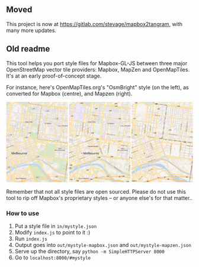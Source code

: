 ## Moved

This project is now at https://gitlab.com/stevage/mapbox2tangram, with many more updates.

## Old readme

This tool helps you port style files for Mapbox-GL-JS between three major OpenStreetMap vector tile providers: Mapbox, MapZen and OpenMapTiles. It's at an early proof-of-concept stage.

For instance, here's OpenMapTiles.org's "OsmBright" style (on the left), as converted for Mapbox (centre), and Mapzen (right).

![Example of three maps](img/threemaps.png "Example of three maps")

Remember that not all style files are open sourced. Please do not use this tool to rip off Mapbox's proprietary styles – or anyone else's for that matter..

### How to use

1. Put a style file in `in/mystyle.json`
2. Modify `index.js` to point to it :)
3. Run `index.js`
4. Output goes into `out/mystyle-mapbox.json` and `out/mystyle-mapzen.json`
5. Serve up the directory, say `python -m SimpleHTTPServer 8000`
6. Go to `localhost:8000/#mystyle`
